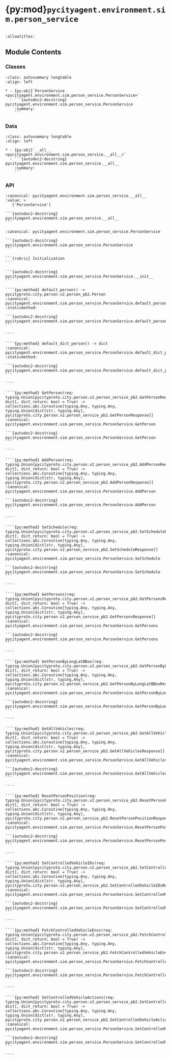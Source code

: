 # {py:mod}`pycityagent.environment.sim.person_service`

```{py:module} pycityagent.environment.sim.person_service
```

```{autodoc2-docstring} pycityagent.environment.sim.person_service
:allowtitles:
```

## Module Contents

### Classes

````{list-table}
:class: autosummary longtable
:align: left

* - {py:obj}`PersonService <pycityagent.environment.sim.person_service.PersonService>`
  - ```{autodoc2-docstring} pycityagent.environment.sim.person_service.PersonService
    :summary:
    ```
````

### Data

````{list-table}
:class: autosummary longtable
:align: left

* - {py:obj}`__all__ <pycityagent.environment.sim.person_service.__all__>`
  - ```{autodoc2-docstring} pycityagent.environment.sim.person_service.__all__
    :summary:
    ```
````

### API

````{py:data} __all__
:canonical: pycityagent.environment.sim.person_service.__all__
:value: >
   ['PersonService']

```{autodoc2-docstring} pycityagent.environment.sim.person_service.__all__
```

````

`````{py:class} PersonService(aio_channel: grpc.aio.Channel)
:canonical: pycityagent.environment.sim.person_service.PersonService

```{autodoc2-docstring} pycityagent.environment.sim.person_service.PersonService
```

```{rubric} Initialization
```

```{autodoc2-docstring} pycityagent.environment.sim.person_service.PersonService.__init__
```

````{py:method} default_person() -> pycityproto.city.person.v2.person_pb2.Person
:canonical: pycityagent.environment.sim.person_service.PersonService.default_person
:staticmethod:

```{autodoc2-docstring} pycityagent.environment.sim.person_service.PersonService.default_person
```

````

````{py:method} default_dict_person() -> dict
:canonical: pycityagent.environment.sim.person_service.PersonService.default_dict_person
:staticmethod:

```{autodoc2-docstring} pycityagent.environment.sim.person_service.PersonService.default_dict_person
```

````

````{py:method} GetPerson(req: typing.Union[pycityproto.city.person.v2.person_service_pb2.GetPersonRequest, dict], dict_return: bool = True) -> collections.abc.Coroutine[typing.Any, typing.Any, typing.Union[dict[str, typing.Any], pycityproto.city.person.v2.person_service_pb2.GetPersonResponse]]
:canonical: pycityagent.environment.sim.person_service.PersonService.GetPerson

```{autodoc2-docstring} pycityagent.environment.sim.person_service.PersonService.GetPerson
```

````

````{py:method} AddPerson(req: typing.Union[pycityproto.city.person.v2.person_service_pb2.AddPersonRequest, dict], dict_return: bool = True) -> collections.abc.Coroutine[typing.Any, typing.Any, typing.Union[dict[str, typing.Any], pycityproto.city.person.v2.person_service_pb2.AddPersonResponse]]
:canonical: pycityagent.environment.sim.person_service.PersonService.AddPerson

```{autodoc2-docstring} pycityagent.environment.sim.person_service.PersonService.AddPerson
```

````

````{py:method} SetSchedule(req: typing.Union[pycityproto.city.person.v2.person_service_pb2.SetScheduleRequest, dict], dict_return: bool = True) -> collections.abc.Coroutine[typing.Any, typing.Any, typing.Union[dict[str, typing.Any], pycityproto.city.person.v2.person_service_pb2.SetScheduleResponse]]
:canonical: pycityagent.environment.sim.person_service.PersonService.SetSchedule

```{autodoc2-docstring} pycityagent.environment.sim.person_service.PersonService.SetSchedule
```

````

````{py:method} GetPersons(req: typing.Union[pycityproto.city.person.v2.person_service_pb2.GetPersonsRequest, dict], dict_return: bool = True) -> collections.abc.Coroutine[typing.Any, typing.Any, typing.Union[dict[str, typing.Any], pycityproto.city.person.v2.person_service_pb2.GetPersonsResponse]]
:canonical: pycityagent.environment.sim.person_service.PersonService.GetPersons

```{autodoc2-docstring} pycityagent.environment.sim.person_service.PersonService.GetPersons
```

````

````{py:method} GetPersonByLongLatBBox(req: typing.Union[pycityproto.city.person.v2.person_service_pb2.GetPersonByLongLatBBoxRequest, dict], dict_return: bool = True) -> collections.abc.Coroutine[typing.Any, typing.Any, typing.Union[dict[str, typing.Any], pycityproto.city.person.v2.person_service_pb2.GetPersonByLongLatBBoxResponse]]
:canonical: pycityagent.environment.sim.person_service.PersonService.GetPersonByLongLatBBox

```{autodoc2-docstring} pycityagent.environment.sim.person_service.PersonService.GetPersonByLongLatBBox
```

````

````{py:method} GetAllVehicles(req: typing.Union[pycityproto.city.person.v2.person_service_pb2.GetAllVehiclesRequest, dict], dict_return: bool = True) -> collections.abc.Coroutine[typing.Any, typing.Any, typing.Union[dict[str, typing.Any], pycityproto.city.person.v2.person_service_pb2.GetAllVehiclesResponse]]
:canonical: pycityagent.environment.sim.person_service.PersonService.GetAllVehicles

```{autodoc2-docstring} pycityagent.environment.sim.person_service.PersonService.GetAllVehicles
```

````

````{py:method} ResetPersonPosition(req: typing.Union[pycityproto.city.person.v2.person_service_pb2.ResetPersonPositionRequest, dict], dict_return: bool = True) -> collections.abc.Coroutine[typing.Any, typing.Any, typing.Union[dict[str, typing.Any], pycityproto.city.person.v2.person_service_pb2.ResetPersonPositionResponse]]
:canonical: pycityagent.environment.sim.person_service.PersonService.ResetPersonPosition

```{autodoc2-docstring} pycityagent.environment.sim.person_service.PersonService.ResetPersonPosition
```

````

````{py:method} SetControlledVehicleIDs(req: typing.Union[pycityproto.city.person.v2.person_service_pb2.SetControlledVehicleIDsRequest, dict], dict_return: bool = True) -> collections.abc.Coroutine[typing.Any, typing.Any, typing.Union[dict[str, typing.Any], pycityproto.city.person.v2.person_service_pb2.SetControlledVehicleIDsResponse]]
:canonical: pycityagent.environment.sim.person_service.PersonService.SetControlledVehicleIDs

```{autodoc2-docstring} pycityagent.environment.sim.person_service.PersonService.SetControlledVehicleIDs
```

````

````{py:method} FetchControlledVehicleEnvs(req: typing.Union[pycityproto.city.person.v2.person_service_pb2.FetchControlledVehicleEnvsRequest, dict], dict_return: bool = True) -> collections.abc.Coroutine[typing.Any, typing.Any, typing.Union[dict[str, typing.Any], pycityproto.city.person.v2.person_service_pb2.FetchControlledVehicleEnvsResponse]]
:canonical: pycityagent.environment.sim.person_service.PersonService.FetchControlledVehicleEnvs

```{autodoc2-docstring} pycityagent.environment.sim.person_service.PersonService.FetchControlledVehicleEnvs
```

````

````{py:method} SetControlledVehicleActions(req: typing.Union[pycityproto.city.person.v2.person_service_pb2.SetControlledVehicleActionsRequest, dict], dict_return: bool = True) -> collections.abc.Coroutine[typing.Any, typing.Any, typing.Union[dict[str, typing.Any], pycityproto.city.person.v2.person_service_pb2.SetControlledVehicleActionsResponse]]
:canonical: pycityagent.environment.sim.person_service.PersonService.SetControlledVehicleActions

```{autodoc2-docstring} pycityagent.environment.sim.person_service.PersonService.SetControlledVehicleActions
```

````

`````
